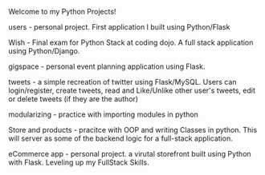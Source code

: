 Welcome to my Python Projects!

users - personal project. First application I built using Python/Flask

Wish - Final exam for Python Stack at coding dojo. A full stack application using Python/Django. 

gigspace - personal event planning application using Flask. 

tweets - a simple recreation of twitter using Flask/MySQL. Users can login/register, create tweets, read and Like/Unlike other user's tweets, edit or delete tweets (if they are the author)

modularizing - practice with importing modules in python

Store and products - pracitce with OOP and writing Classes in python. This will server as some of the backend logic for a full-stack application. 

eCommerce app - personal project. a virutal storefront built using Python with Flask. Leveling up my FullStack Skills. 